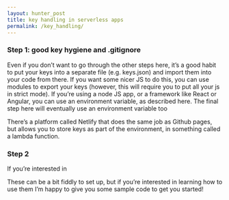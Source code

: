 ```yaml
---
layout: hunter_post
title: key handling in serverless apps
permalink: /key_handling/
---
```



### Step 1: good key hygiene and .gitignore
Even if you don’t want to go through the other steps here, it’s a good habit to put your keys into a separate file (e.g. keys.json) and import them into your code from there. If you want some nicer JS to do this, you can use modules to export your keys (however, this will require you to put all your js in strict mode). If you’re using a node JS app, or a framework like React or Angular, you can use an environment variable, as described here. The final step here will eventually use an environment variable too

There’s a platform called Netlify that does the same job as Github pages, but allows you to store keys as part of the environment, in something called a lambda function.

### Step 2




If you’re interested in 

 These can be a bit fiddly to set up, but if you’re interested in learning how to use them I’m happy to give you some sample code to get you started! 


